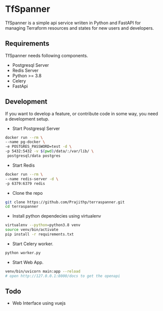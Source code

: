 # TfSpanner 
TfSpanner is a simple api service wriiten in Python and FastAPI for managing Terraform resources and states for new users and developers.   

## Requirements
 TfSpanner needs following components.
 
 * Postgresql Server
 * Redis Server
 * Python >= 3.8
 * Celery
 * FastApi

## Development
If you want to develop a feature, or contribute code in some way, you need a development setup. 

* Start Postgresql Server
```bash
docker run --rm \
--name pg-docker \
-e POSTGRES_PASSWORD=test -d \
-p 5432:5432 -v $(pwd)/data/:/var/lib/ \
 postgresql/data postgres
```

* Start  Redis
```bash
docker run --rm \
--name redis-server -d \
-p 6379:6379 redis
```

* Clone the repo
```bash
git clone https://github.com/Prajithp/terraspanner.git
cd terraspanner
```

* Install python dependecies using virtualenv
```bash
virtualenv --python=python3.8 venv
source venv/bin/activate
pip install -r requirements.txt
```

* Start Celery worker.
```bash
python worker.py
```

* Start Web App.
```bash
venv/bin/uvicorn main:app --reload
# open http://127.0.0.1:8000/docs to get the openapi
```

## Todo
* Web Interface using vuejs 
